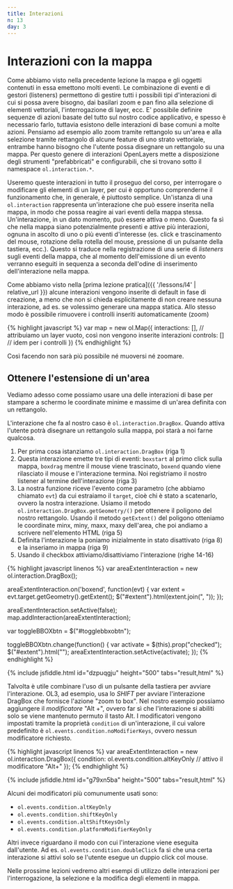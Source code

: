 ```yaml
---
title: Interazioni
n: 13
day: 3
---
```

Interazioni con la mappa
========================
Come abbiamo visto nella precedente lezione la mappa e gli oggetti contenuti in essa emettono molti eventi. Le combinazione di eventi e di gestori (listeners) permettono di gestire tutti i possibili tipi d'interazioni di cui si possa avere bisogno, dai basilari zoom e pan fino alla selezione di elementi vettoriali, l'interrogazione di layer, ecc.
E' possibile definire sequenze di azioni basate del tutto sul nostro codice applicativo, e spesso è necessario farlo, tuttavia esistono delle interazioni di base comuni a molte azioni. Pensiamo ad esempio allo zoom tramite rettangolo su un'area e alla selezione tramite rettangolo di alcune feature di uno strato vettoriale, entrambe hanno bisogno che l'utente possa disegnare un rettangolo su una mappa. Per questo genere di interazioni OpenLayers mette a disposizione degli strumenti "prefabbricati" e configurabili, che si trovano sotto il namespace `ol.interaction.*`.

Useremo queste interazioni in tutto il proseguo del corso, per interrogare o modificare gli elementi di un layer, per cui è opportuno comprenderne il funzionamento che, in generale, è piuttosto semplice.
Un'istanza di una `ol.interaction` rappresenta un'interazione che può essere inserita nella mappa, in modo che possa reagire ai vari eventi della mappa stessa. Un'interazione, in un dato momento, può essere attiva o meno. Questo fa sì che nella mappa siano potenzialmente presenti e attive più interazioni, ognuna in ascolto di uno o più eventi d'interesse (es. click e trascinamento del mouse, rotazione della rotella del mouse, pressione di un pulsante della tastiera, ecc.). Questo si traduce nella registrazione di una serie di _listeners_ sugli eventi della mappa, che al momento dell'emissione di un evento verranno eseguiti in sequenza a seconda dell'odine di inserimento dell'interazione nella mappa.

Come abbiamo visto nella [prima lezione pratica]({{ '/lessons/l4' | relative_url }}) alcune interazioni vengono inserite di default in fase di creazione, a meno che non si chieda esplicitamente di non creare nessuna interazione, ad es. se volessimo generare una mappa statica. Allo stesso modo è possibile rimuovere i controlli inseriti automaticamente (zoom)

{% highlight javascript %}
var map = new ol.Map({
    interactions: [], // attribuiamo un layer vuoto, così non vengono inserite interazioni
    controls: [] // idem per i controlli
})
{% endhighlight %}

Così facendo non sarà più possibile né muoversi né zoomare.

## Ottenere l'estensione di un'area
Vediamo adesso come possiamo usare una delle interazioni di base per stampare a schermo le coordinate minime e massime di un'area definita con un rettangolo.

L'interazione che fa al nostro caso è `ol.interaction.DragBox`. Quando attiva l'utente potrà disegnare un rettangolo sulla mappa, poi starà a noi farne qualcosa.

1. Per prima cosa istanziamo `ol.interaction.DragBox` (riga 1)
2. Questa interazione emette tre tipi di eventi: `boxstart` al primo click sulla mappa, `boxdrag` mentre il mouse viene trascinato, `boxend` quando viene rilasciato il mouse e l'interazione termina. Noi registriamo il nostro listener al termine dell'interazione (riga 3)
3. La nostra funzione riceve l'evento come parametro (che abbiamo chiamato `evt`) da cui estraiamo il `target`, cioè chi è stato a scatenarlo, ovvero la nostra interazione. Usiamo il metodo `ol.interaction.DragBox.getGeometry/()` per ottenere il poligono del nostro rettangolo. Usando il metodo `getExtent()` del poligono otteniamo le coordinate minx, miny, maxx, maxy dell'area, che poi andiamo a scrivere nell'elemento HTML (riga 5)
4. Definita l'interazione la poniamo inizialmente in stato disattivato (riga 8) e la inseriamo in mappa (riga 9)
5. Usando il checkbox attiviamo/disattiviamo l'interazione (righe 14-16)

{% highlight javascript linenos %}
var areaExtentInteraction = new ol.interaction.DragBox();

areaExtentInteraction.on('boxend', function(evt) {
  var extent = evt.target.getGeometry().getExtent();
  $("#extent").html(extent.join(", "));
});

areaExtentInteraction.setActive(false);
map.addInteraction(areaExtentInteraction);

var toggleBBOXbtn = $("#togglebbxobtn");

toggleBBOXbtn.change(function() {
  var activate = $(this).prop("checked");
  $("#extent").html("");
  areaExtentInteraction.setActive(activate);
});
{% endhighlight %}

{% include jsfiddle.html id="dzpuqgju" height="500" tabs="result,html" %}

Talvolta è utile combinare l'uso di un pulsante della tastiera per avviare l'interazione. OL3, ad esempio, usa lo _SHIFT_ per avviare l'interazione DragBox che fornisce l'azione "zoom to box".
Nel nostro esempio possiamo aggiungere il _modificatore_ "Alt +", ovvero far sì che l'interazione si abiliti solo se viene mantenuto permuto il tasto Alt.
I modificatori vengono impostati tramite la proprietà `condition` di un'interazione, il cui valore predefinito è `ol.events.condition.noModifierKeys`, ovvero nessun modificatore richiesto.

{% highlight javascript linenos %}
var areaExtentInteraction = new ol.interaction.DragBox({
    condition: ol.events.condition.altKeyOnly // attivo il modificatore "Alt+"
});
{% endhighlight %}

{% include jsfiddle.html id="g79xn5ba" height="500" tabs="result,html" %}

Alcuni dei modificatori più comunumente usati sono:

* `ol.events.condition.altKeyOnly`
* `ol.events.condition.shiftKeyOnly`
* `ol.events.condition.altShiftKeysOnly`
* `ol.events.condition.platformModifierKeyOnly`

Altri invece riguardano il modo con cui l'interazione viene eseguita dall'utente. Ad es. `ol.events.condition.doubleClick` fa sì che una certa interazione si attivi solo se l'utente esegue un duppio click col mouse.

Nelle prossime lezioni vedremo altri esempi di utilizzo delle interazioni per l'interrogazione, la selezione e la modifica degli elementi in mappa.


